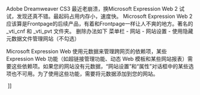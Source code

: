Adobe Dreamweaver CS3 最近老崩溃，换Microsoft Expression Web 2 试试，发现还真不错。最起码占用内存小，速度快。
Microsoft Expression Web 2 应该算是Frontpage的后续产品，有着和Frontpage一样让人不爽的地方。著名的_vti_cnf 和 _vti_pvt 文件夹。
删除办法如下
菜单栏 - 网站 - 网站设置 - 使用隐藏元数据文件管理网站（不勾选）

Microsoft Expression Web 使用元数据来管理跨网页的依赖项，某些 Expression Web 功能（如超链接管理功能、动态 Web 模板和某些网站报表）需要这些依赖项。如果您的网站没有元数据，“网站设置”和“属性”对话框中的某些选项也不可用。为了使用这些功能，需要将元数据添加到您的网站。
 

 ]]